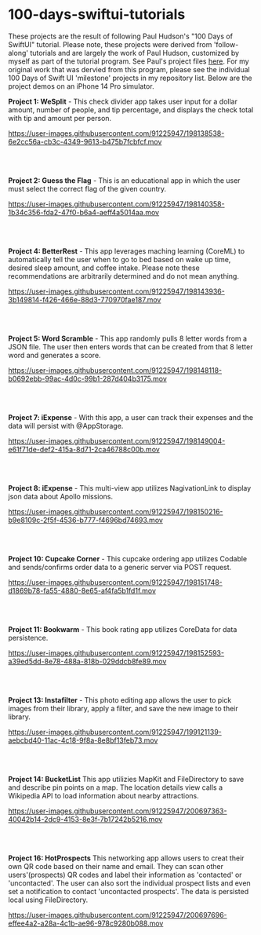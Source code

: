 # 100-days-swiftui-tutorials
These projects are the result of following Paul Hudson's "100 Days of SwiftUI" tutorial. Please note, these projects were derived from 'follow-along' tutorials and are largely the work of Paul Hudson, customized by myself as part of the tutorial program. See Paul's project files <a href="https://github.com/twostraws/HackingWithSwift/tree/main/SwiftUI" target="_blank">here</a>. For my original work that was dervied from this program, please see the individual 100 Days of Swift UI 'milestone' projects in my repository list. Below are the project demos on an iPhone 14 Pro simulator.

<b>Project 1: WeSplit</b> - This check divider app takes user input for a dollar amount, number of people, and tip percentage, and displays the check total with tip and amount per person.

https://user-images.githubusercontent.com/91225947/198138538-6e2cc56a-cb3c-4349-9613-b475b7fcbfcf.mov

<br></br>

<b>Project 2: Guess the Flag</b> - This is an educational app in which the user must select the correct flag of the given country.

https://user-images.githubusercontent.com/91225947/198140358-1b34c356-fda2-47f0-b6a4-aeff4a5014aa.mov

<br></br>

<b>Project 4: BetterRest</b> - This app leverages maching learning (CoreML) to automatically tell the user when to go to bed based on wake up time, desired sleep amount, and coffee intake. Please note these recommendations are arbitrarily determined and do not mean anything.

https://user-images.githubusercontent.com/91225947/198143936-3b149814-f426-466e-88d3-770970fae187.mov

<br></br>

<b>Project 5: Word Scramble</b> - This app randomly pulls 8 letter words from a JSON file. The user then enters words that can be created from that 8 letter word and generates a score.

https://user-images.githubusercontent.com/91225947/198148118-b0692ebb-99ac-4d0c-99b1-287d404b3175.mov

<br></br>

<b>Project 7: iExpense</b> - With this app, a user can track their expenses and the data will persist with @AppStorage.

https://user-images.githubusercontent.com/91225947/198149004-e61f71de-def2-415a-8d71-2ca46788c00b.mov

<br></br>

<b>Project 8: iExpense</b> - This multi-view app utilizes NagivationLink to display json data about Apollo missions.

https://user-images.githubusercontent.com/91225947/198150216-b9e8109c-2f5f-4536-b777-f4696bd74693.mov

<br></br>

<b>Project 10: Cupcake Corner</b> - This cupcake ordering app utilizes Codable and sends/confirms order data to a generic server via POST request.

https://user-images.githubusercontent.com/91225947/198151748-d1869b78-fa55-4880-8e65-af4fa5b1fd1f.mov

<br></br>

<b>Project 11: Bookwarm</b> - This book rating app utilizes CoreData for data persistence. 

https://user-images.githubusercontent.com/91225947/198152593-a39ed5dd-8e78-488a-818b-029ddcb8fe89.mov

<br></br>

<b>Project 13: Instafilter</b> - This photo editing app allows the user to pick images from their library, apply a filter, and save the new image to their library.

https://user-images.githubusercontent.com/91225947/199121139-aebcbd40-11ac-4c18-9f8a-8e8bf13feb73.mov

<br></br>

<b>Project 14: BucketList</b> This app utilizies MapKit and FileDirectory to save and describe pin points on a map. The location details view calls a Wikipedia API to load information about nearby attractions.

https://user-images.githubusercontent.com/91225947/200697363-40042b14-2dc9-4153-8e3f-7b17242b5216.mov

<br></br>

<b>Project 16: HotProspects</b> This networking app allows users to creat their own QR code based on their name and email. They can scan other users'(prospects) QR codes and label their information as 'contacted' or 'uncontacted'. The user can also sort the individual prospect lists and even set a notification to contact 'uncontacted prospects'. The data is persisted local using FileDirectory.

https://user-images.githubusercontent.com/91225947/200697696-effee4a2-a28a-4c1b-ae96-978c9280b088.mov




